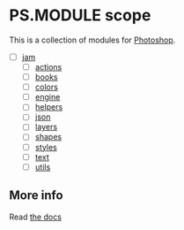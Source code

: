 # PS.MODULE scope

This is a collection of modules for [Photoshop](https://en.wikipedia.org/wiki/Adobe_Photoshop).

  - [ ] [jam](jam) 
    - [ ] [actions](jam/actions)
    - [ ] [books](jam/books)
    - [ ] [colors](jam/colors)
    - [ ] [engine](jam/engine)
    - [ ] [helpers](jam/helpers)
    - [ ] [json](jam/json)
    - [ ] [layers](jam/layers)
    - [ ] [shapes](jam/shapes)
    - [ ] [styles](jam/styles)
    - [ ] [text](jam/text)
    - [ ] [utils](jam/utils)

## More info

Read [the docs](../../docs/README.md)